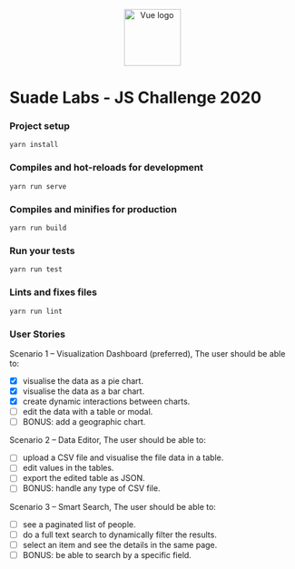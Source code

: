 <p align="center"><a href="https://vuejs.org" target="_blank" rel="noopener noreferrer"><img width="100" src="https://vuejs.org/images/logo.png" alt="Vue logo"></a></p>

# Suade Labs - JS Challenge 2020

### Project setup
```
yarn install
```

### Compiles and hot-reloads for development
```
yarn run serve
```

### Compiles and minifies for production
```
yarn run build
```

### Run your tests
```
yarn run test
```

### Lints and fixes files
```
yarn run lint
```

### User Stories

Scenario 1 – Visualization Dashboard (preferred), The user should be able to:
- [x] visualise the data as a pie chart.
- [x] visualise the data as a bar chart.
- [x] create dynamic interactions between charts.
- [ ] edit the data with a table or modal.
- [ ] BONUS: add a geographic chart.

Scenario 2 – Data Editor, The user should be able to:
- [ ] upload a CSV file and visualise the file data in a table.
- [ ] edit values in the tables.
- [ ] export the edited table as JSON.
- [ ] BONUS: handle any type of CSV file.

Scenario 3 – Smart Search, The user should be able to:
- [ ] see a paginated list of people.
- [ ] do a full text search to dynamically filter the results.
- [ ] select an item and see the details in the same page.
- [ ] BONUS: be able to search by a specific field.
